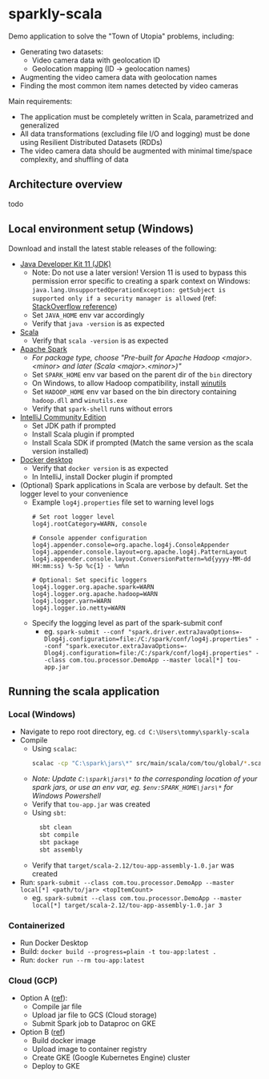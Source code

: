 # sparkly-scala
Demo application to solve the "Town of Utopia" problems, including:
- Generating two datasets:
  - Video camera data with geolocation ID
  - Geolocation mapping (ID -> geolocation names) 
- Augmenting the video camera data with geolocation names
- Finding the most common item names detected by video cameras

Main requirements:
- The application must be completely written in Scala, parametrized and generalized
- All data transformations (excluding file I/O and logging) must be done using Resilient Distributed Datasets (RDDs)
- The video camera data should be augmented with minimal time/space complexity, and shuffling of data

## Architecture overview
todo

## Local environment setup (Windows)
Download and install the latest stable releases of the following:
- [Java Developer Kit 11 (JDK)](https://www.oracle.com/sg/java/technologies/javase/jdk11-archive-downloads.html)
  - Note: Do not use a later version! Version 11 is used to bypass this permission error specific to creating a spark context on Windows: `java.lang.UnsupportedOperationException: getSubject is supported only if a security manager is allowed` (ref: [StackOverflow reference](https://stackoverflow.com/a/79017758))
  - Set `JAVA_HOME` env var accordingly
  - Verify that `java -version` is as expected
- [Scala](https://www.scala-lang.org/download/)
  - Verify that `scala -version` is as expected
- [Apache Spark](https://spark.apache.org/downloads.html)
  - _For package type, choose "Pre-built for Apache Hadoop \<major\>.\<minor\> and later (Scala \<major\>.\<minor\>)"_
  - Set `SPARK_HOME` env var based on the parent dir of the `bin` directory
  - On Windows, to allow Hadoop compatibility, install [winutils](https://github.com/cdarlint/winutils)
  - Set `HADOOP_HOME` env var based on the bin directory containing `hadoop.dll` and `winutils.exe`
  - Verify that `spark-shell` runs without errors
- [IntelliJ Community Edition](https://www.jetbrains.com/idea/)
  - Set JDK path if prompted
  - Install Scala plugin if prompted
  - Install Scala SDK if prompted (Match the same version as the scala version installed)
- [Docker desktop](https://docs.docker.com/desktop/)
  - Verify that `docker version` is as expected
  - In IntelliJ, install Docker plugin if prompted
- (Optional) Spark applications in Scala are verbose by default. Set the logger level to your convenience
  - Example `log4j.properties` file set to warning level logs
    ```text
    # Set root logger level
    log4j.rootCategory=WARN, console
  
    # Console appender configuration
    log4j.appender.console=org.apache.log4j.ConsoleAppender
    log4j.appender.console.layout=org.apache.log4j.PatternLayout
    log4j.appender.console.layout.ConversionPattern=%d{yyyy-MM-dd HH:mm:ss} %-5p %c{1} - %m%n
  
    # Optional: Set specific loggers
    log4j.logger.org.apache.spark=WARN
    log4j.logger.org.apache.hadoop=WARN
    log4j.logger.yarn=WARN
    log4j.logger.io.netty=WARN
    ```
  - Specify the logging level as part of the spark-submit conf
    - eg. `spark-submit --conf "spark.driver.extraJavaOptions=-Dlog4j.configuration=file:/C:/spark/conf/log4j.properties" --conf "spark.executor.extraJavaOptions=-Dlog4j.configuration=file:/C:/spark/conf/log4j.properties" --class com.tou.processor.DemoApp --master local[*] tou-app.jar`

## Running the scala application
### Local (Windows)
- Navigate to repo root directory, eg. `cd C:\Users\tommy\sparkly-scala`
- Compile
  - Using `scalac`: 
    ```bash
    scalac -cp "C:\spark\jars\*" src/main/scala/com/tou/global/*.scala src/main/scala/com/tou/producer/*.scala src/main/scala/com/tou/processor/*.scala -d utopia-app.jar -explain
    ```
  - _Note: Update `C:\spark\jars\*` to the corresponding location of your spark jars, or use an env var, eg. `$env:SPARK_HOME\jars\*` for Windows Powershell_
  - Verify that `tou-app.jar` was created
  - Using `sbt`:
    ```bash
      sbt clean
      sbt compile
      sbt package
      sbt assembly
    ```
   - Verify that `target/scala-2.12/tou-app-assembly-1.0.jar` was created
- Run: `spark-submit --class com.tou.processor.DemoApp --master local[*] <path/to/jar> <topItemCount>`
  - eg. `spark-submit --class com.tou.processor.DemoApp --master local[*] target/scala-2.12/tou-app-assembly-1.0.jar 3`

### Containerized
- Run Docker Desktop
- Build: `docker build --progress=plain -t tou-app:latest .`
- Run: `docker run --rm tou-app:latest`

### Cloud (GCP)
- Option A ([ref](https://cloud.google.com/dataproc/docs/tutorials/spark-scala)):
  - Compile jar file
  - Upload jar file to GCS (Cloud storage)
  - Submit Spark job to Dataproc on GKE
- Option B ([ref](https://jaceklaskowski.github.io/spark-kubernetes-book/demo/deploying-spark-application-to-google-kubernetes-engine/#pushing-image-to-container-registry))
  - Build docker image
  - Upload image to container registry
  - Create GKE (Google Kubernetes Engine) cluster
  - Deploy to GKE

